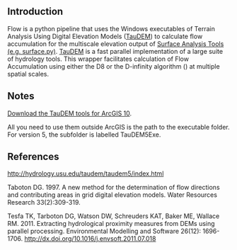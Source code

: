 Introduction
------------

Flow is a python pipeline that uses the Windows executables of Terrain Analysis Using Digital Elevation Models (<a href="http://hydrology.usu.edu/taudem/taudem5/index.html">TauDEM</a>) to calculate flow accumulation for the multiscale elevation output of <a href="https://github.com/jeffreywolf/surface">Surface Analysis Tools (e.g. surface.py)</a>. <a href="http://hydrology.usu.edu/taudem/taudem5/index.html">TauDEM</a> is a fast parallel implementation of a large suite of hydrology tools. This wrapper facilitates calculation of Flow Accumulation using either the D8 or the D-infinity algorithm () at multiple spatial scales. 

Notes
-----
<a href="http://hydrology.usu.edu/taudem/taudem5/downloads.html">Download the TauDEM tools for ArcGIS 10</a>.  

All you need to use them outside ArcGIS is the path to the executable folder. For version 5, the subfolder is labelled TauDEM5Exe.


References
----------
http://hydrology.usu.edu/taudem/taudem5/index.html

Taboton DG. 1997. A new method for the determination of flow directions and contributing areas in grid digital elevation models. Water Resources Research 33(2):309-319.

Tesfa TK, Tarboton DG, Watson DW, Schreuders KAT, Baker ME, Wallace RM. 2011. Extracting hydrological proximity measures from DEMs using parallel processing. Environmental Modelling and Software 26(12): 1696-1706. http://dx.doi.org/10.1016/j.envsoft.2011.07.018
